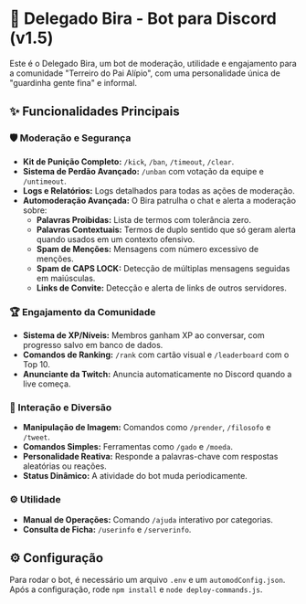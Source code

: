 # 🤖 Delegado Bira - Bot para Discord (v1.5)

Este é o Delegado Bira, um bot de moderação, utilidade e engajamento para a comunidade "Terreiro do Pai Alípio", com uma personalidade única de "guardinha gente fina" e informal.

## ✨ Funcionalidades Principais

### 🛡️ Moderação e Segurança

- **Kit de Punição Completo:** `/kick`, `/ban`, `/timeout`, `/clear`.
- **Sistema de Perdão Avançado:** `/unban` com votação da equipe e `/untimeout`.
- **Logs e Relatórios:** Logs detalhados para todas as ações de moderação.
- **Automoderação Avançada:** O Bira patrulha o chat e alerta a moderação sobre:
  - **Palavras Proibidas:** Lista de termos com tolerância zero.
  - **Palavras Contextuais:** Termos de duplo sentido que só geram alerta quando usados em um contexto ofensivo.
  - **Spam de Menções:** Mensagens com número excessivo de menções.
  - **Spam de CAPS LOCK:** Detecção de múltiplas mensagens seguidas em maiúsculas.
  - **Links de Convite:** Detecção e alerta de links de outros servidores.

### 🏆 Engajamento da Comunidade

- **Sistema de XP/Níveis:** Membros ganham XP ao conversar, com progresso salvo em banco de dados.
- **Comandos de Ranking:** `/rank` com cartão visual e `/leaderboard` com o Top 10.
- **Anunciante da Twitch:** Anuncia automaticamente no Discord quando a live começa.

### 🎨 Interação e Diversão

- **Manipulação de Imagem:** Comandos como `/prender`, `/filosofo` e `/tweet`.
- **Comandos Simples:** Ferramentas como `/gado` e `/moeda`.
- **Personalidade Reativa:** Responde a palavras-chave com respostas aleatórias ou reações.
- **Status Dinâmico:** A atividade do bot muda periodicamente.

### ⚙️ Utilidade

- **Manual de Operações:** Comando `/ajuda` interativo por categorias.
- **Consulta de Ficha:** `/userinfo` e `/serverinfo`.

## ⚙️ Configuração

Para rodar o bot, é necessário um arquivo `.env` e um `automodConfig.json`. Após a configuração, rode `npm install` e `node deploy-commands.js`.
